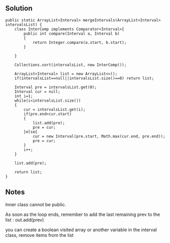 ## Solution

```
public static ArrayList<Interval> mergeIntervals(ArrayList<Interval> intervalsList) {
    class InterComp implements Comparator<Interval>{
        public int compare(Interval a, Interval b)
        {
            return Integer.compare(a.start, b.start);
        }
        
    }
    
    Collections.sort(intervalsList, new InterComp());
    
    ArrayList<Interval> list = new ArrayList<>();
    if(intervalsList==null||intervalsList.size()==0) return list;
    
    Interval pre = intervalsList.get(0);
    Interval cur = null;
    int i=1;
    while(i<intervalsList.size())
    {
        cur = intervalsList.get(i);
        if(pre.end<cur.start)
        {
            list.add(pre);
            pre = cur;
        }else{
            cur = new Interval(pre.start, Math.max(cur.end, pre.end));
            pre = cur;
        }
        i++;
    }
    
    list.add(pre);
    
    return list;
}

```

## Notes
Inner class cannot be public.

As soon as the loop ends, remember to add the last remaining prev to the list : out.add(prev)

you can create a boolean visited array or another variable in the interval class, remove items from the list
